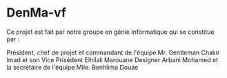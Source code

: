 # DenMa-vf

Ce projet est fait par notre groupe en génie Informatique qui se constitue par :

Président, chef de projet et commandant de l'équipe Mr. Gentleman Chakir Imad et son Vice Prisédent Elhilali Marouane
Designer Arbani Mohamed et la secrétaire de l'équipe Mlle. Benhlima Douae
